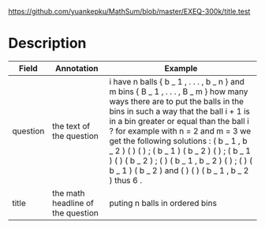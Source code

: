 https://github.com/yuankepku/MathSum/blob/master/EXEQ-300k/title.test
# Description
| Field    | Annotation                        | Example                                                                                                                                                                                                                                                                                                                                                                                                                                                                                                                                                                                                     |
| -------- | --------------------------------- | ----------------------------------------------------------------------------------------------------------------------------------------------------------------------------------------------------------------------------------------------------------------------------------------------------------------------------------------------------------------------------------------------------------------------------------------------------------------------------------------------------------------------------------------------------------------------------------------------------------- |
| question | the text of the question          | i have <m> n </m> balls <m> \{ b _ 1 , . . . , b _ n \} </m> and <m> m </m> bins <m> \{ B _ 1 , . . . , B _ m \} </m> how many ways there are to put the balls in the bins in such a way that the ball <m> i + 1 </m> is in a bin greater or equal than the ball <m> i </m> ? for example with <m> n = 2 </m> and <m> m = 3 </m> we get the following solutions : <m> ( b _ 1 , b _ 2 ) ( ) ( ) </m> ; <m> ( b _ 1 ) ( b _ 2 ) ( ) </m> ; <m> ( b _ 1 ) ( ) ( b _ 2 ) </m> ; <m> ( ) ( b _ 1 , b _ 2 ) ( ) </m> ; <m> ( ) ( b _ 1 ) ( b _ 2 ) </m> and <m> ( ) ( ) ( b _ 1 , b _ 2 ) </m> thus <m> 6 </m> . |
| title    | the math headline of the question | puting <m> n </m> balls in ordered bins                                                                                                                                                                                                                                                                                                                                                                                                                                                                                                                                                                     |

